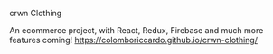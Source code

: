 crwn Clothing

An ecommerce project, with React, Redux, Firebase and much more features coming!
https://colomboriccardo.github.io/crwn-clothing/
